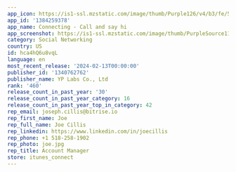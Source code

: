 ```yaml
---
app_icon: https://is1-ssl.mzstatic.com/image/thumb/Purple126/v4/b3/fe/53/b3fe5398-d26c-2f31-bd80-f15623546335/AppIcon-1-0-0-1x_U007emarketing-0-8-0-85-220.png/1024x1024bb.png
app_id: '1384259378'
app_name: Connecting - Call and say hi
app_screenshot: https://is1-ssl.mzstatic.com/image/thumb/PurpleSource116/v4/59/92/23/5992231e-13b1-01da-92f4-cd8bec189754/fcfb20f2-b455-4f9b-adf8-01e4137bb379_62_U11b8_U1109_U1173_U1110_U1169_U110b_U1165__U1109_U1173_U110f_U1173_U1105_U1175_U11ab_U1109_U1163_U11ba_XR_U1109_U1161_U110b_U1175_U110c_U1173_1.png/1242x2688bb.png
category: Social Networking
country: US
id: hca4hQ6u8vqL
language: en
most_recent_release: '2024-02-13T00:00:00'
publisher_id: '1340762762'
publisher_name: YP Labs Co., Ltd
rank: '460'
release_count_in_past_year: '30'
release_count_in_past_year_category: 16
release_count_in_past_year_top_in_category: 42
rep_email: joseph.cillis@bitrise.io
rep_first_name: Joe
rep_full_name: Joe Cillis
rep_linkedin: https://www.linkedin.com/in/joecillis
rep_phone: +1 518-258-1902
rep_photo: joe.jpg
rep_title: Account Manager
store: itunes_connect
---
```

